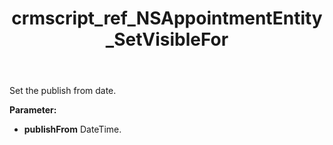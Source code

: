 ﻿---
title: crmscript_ref_NSAppointmentEntity_SetVisibleFor
description: NSAppointmentEntity.SetVisibleFor(DateTime publishFrom)
intellisense: NSAppointmentEntity.VisibleForArray
keywords: NSAppointmentEntity, VisibleForArray
so.topic: reference
---

Set the publish from date.

**Parameter:** 
 - **publishFrom** DateTime.

